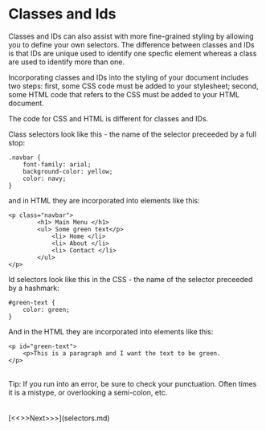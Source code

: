 
# Classes and Ids

Classes and IDs can also assist with more fine-grained styling by allowing you to define your own selectors. The difference between classes and IDs is that IDs are unique used to identify one specfic element whereas a class are used to identify more than one.

Incorporating classes and IDs into the styling of your document includes two steps: first, some CSS code must be added to your stylesheet; second, some HTML code that refers to the CSS must be added to your HTML document. 

The code for CSS and HTML is different for classes and IDs.

Class selectors look like this - the name of the selector preceeded by a full stop:

```
.navbar {
	font-family: arial;
	background-color: yellow;
	color: navy;
}
```

and in HTML they are incorporated into elements like this:

```
<p class="navbar">
		<h1> Main Menu </h1>
		<ul> Some green text</p>
			<li> Home </li>
			<li> About </li>
			<li> Contact </li>
		</ul>
</p>
```

Id selectors look like this in the CSS - the name of the selector preceeded by a hashmark:

```
#green-text {
	color: green;
}
```

And in the HTML they are incorporated into elements like this:

```
<p id="green-text">
	<p>This is a paragraph and I want the text to be green.
</p>
```
<br/>
Tip: If you run into an error, be sure to check your punctuation. Often times it is a mistype, or overlooking a semi-colon, etc.
<br/>
<br/>
<br/>
[<<<Previous<<<](filter.md) | [>>>Next>>>](selectors.md)